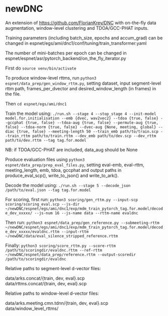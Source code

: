 # newDNC

An extension of https://github.com/FlorianKrey/DNC with on-the-fly data augmentation, window-level clustering and TDOA/GCC-PHAT inputs.

Training parameters (including batch_size, epochs and accum_grad) can be changed in espnet/egs/ami/dnc1/conf/tuning/train_transformer.yaml

The number of mini-batches per epoch can be changed in espnet/espnet/asr/pytorch_backend/on_the_fly_iterator.py

First do `source venv/bin/activate`

To produce window-level rttms, run `python3 espnet/data_prep/gen_window_rttm.py`,  setting dataset, input segment-level rttm path, frames_per_dvector and desired_window_length (in frames) in the file.

Then `cd espnet/egs/ami/dnc1`

Train the model using:
`./run.sh --stage 4 --stop_stage 4 --init-model model.for.initialisation --emb {dvec, wav2vec2} --tdoa {true, false} --gccphat {true, false} --tdoa-aug {true, false} --permute-aug {true, false} --tdoa-norm {true, false} --dvec-aug {None, meeting, global} --diac {true, false} --meeting-length 50 --train_emb path/to/train.scp --train_rttm path/to/train.rttm --dev_emb path/to/dev.scp --dev_rttm path/to/dev.rttm --tag tag.for.model`

NB: if TDOA/GCC-PHAT are included, data_aug should be None

Produce evaluation files using `python3 espnet/data_prep/prep_eval_files.py`, setting eval-emb, eval-rttm, meeting_length, emb, tdoa, gccphat and output paths in produce_eval_scp(), write_to_json() and write_to_ark().

Decode the model using:
`./run.sh --stage 5 --decode_json /path/to/eval.json --tag tag.for.model`

For scoring, first run:
`python3 scoring/gen_rttm.py --input-scp scoring/scoring_eval.scp --js-dir ~/newDNC/espnet/egs/ami/dnc1/exp/mdm_train_pytorch_tag.for.model/decode_dev_xxxxx/ --js-num 16 --js-name data --rttm-name evaldnc`

Then run:
`python3 espnet/data_prep/gen_reference.py --submeeting-rttm ~/newDNC/espnet/egs/ami/dnc1/exp/mdm_train_pytorch_tag.for.model/decode_dev_xxxxx/evaldnc.rttm --input-rttm ~/newDNC/data/eval_silence_stripped_reference.rttm`

Finally:
`python3 scoring/score_rttm.py --score-rttm /path/to/scoringdir/evaldnc.rttm --ref-rttm ~/newDNC/espnet/data_prep/reference.rttm --output-scoredir /path/to/scoringdir/evaldnc`


Relative paths to segment-level d-vector files:

data/arks.concat/{train, dev, eval}.scp  
data/rttms.concat/{train, dev, eval}.scp 


Relative paths to window-level d-vector files:

data/arks.meeting.cmn.tdnn/{train, dev, eval}.scp  
data/window_level_rttms/

